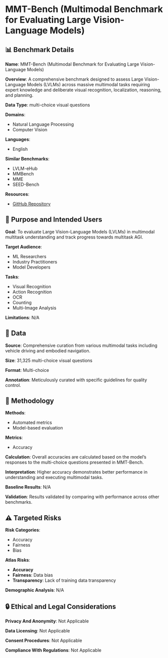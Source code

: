 # MMT-Bench (Multimodal Benchmark for Evaluating Large Vision-Language Models)

## 📊 Benchmark Details

**Name**: MMT-Bench (Multimodal Benchmark for Evaluating Large Vision-Language Models)

**Overview**: A comprehensive benchmark designed to assess Large Vision-Language Models (LVLMs) across massive multimodal tasks requiring expert knowledge and deliberate visual recognition, localization, reasoning, and planning.

**Data Type**: multi-choice visual questions

**Domains**:
- Natural Language Processing
- Computer Vision

**Languages**:
- English

**Similar Benchmarks**:
- LVLM-eHub
- MMBench
- MME
- SEED-Bench

**Resources**:
- [GitHub Repository](https://github.com/OpenGVLab/MMT-Bench)

## 🎯 Purpose and Intended Users

**Goal**: To evaluate Large Vision-Language Models (LVLMs) in multimodal multitask understanding and track progress towards multitask AGI.

**Target Audience**:
- ML Researchers
- Industry Practitioners
- Model Developers

**Tasks**:
- Visual Recognition
- Action Recognition
- OCR
- Counting
- Multi-Image Analysis

**Limitations**: N/A

## 💾 Data

**Source**: Comprehensive curation from various multimodal tasks including vehicle driving and embodied navigation.

**Size**: 31,325 multi-choice visual questions

**Format**: Multi-choice

**Annotation**: Meticulously curated with specific guidelines for quality control.

## 🔬 Methodology

**Methods**:
- Automated metrics
- Model-based evaluation

**Metrics**:
- Accuracy

**Calculation**: Overall accuracies are calculated based on the model’s responses to the multi-choice questions presented in MMT-Bench.

**Interpretation**: Higher accuracy demonstrates better performance in understanding and executing multimodal tasks.

**Baseline Results**: N/A

**Validation**: Results validated by comparing with performance across other benchmarks.

## ⚠️ Targeted Risks

**Risk Categories**:
- Accuracy
- Fairness
- Bias

**Atlas Risks**:
- **Accuracy**
- **Fairness**: Data bias
- **Transparency**: Lack of training data transparency

**Demographic Analysis**: N/A

## 🔒 Ethical and Legal Considerations

**Privacy And Anonymity**: Not Applicable

**Data Licensing**: Not Applicable

**Consent Procedures**: Not Applicable

**Compliance With Regulations**: Not Applicable
